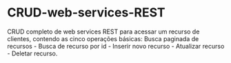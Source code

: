 # CRUD-web-services-REST
 CRUD completo de web services REST para acessar um recurso de clientes, contendo as cinco operações básicas: Busca paginada de recursos - Busca de recurso por id - Inserir novo recurso - Atualizar recurso - Deletar recurso.
